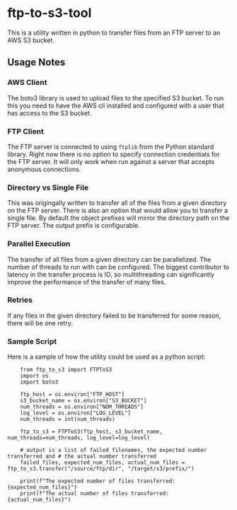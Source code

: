 # ftp-to-s3-tool
This is a utility written in python to transfer files from an FTP server to an AWS S3 bucket. 

## Usage Notes

### AWS Client
The boto3 library is used to upload files to the specified S3 bucket. To run this you need to have the AWS cli installed and configured with a user that has access to the S3 bucket. 

### FTP Client
The FTP server is connected to using `ftplib` from the Python standard library. Right now there is no option to specify connection credentials for the FTP server. It will only work when run against a server that accepts anonymous connections.

### Directory vs Single File
This was origingally written to transfer all of the files from a given directory on the FTP server. There is also an option that would allow you to transfer a single file. By default the object prefixes will mirror the directory path on the FTP server. The output prefix is configurable.

### Parallel Execution
The transfer of all files from a given directory can be parallelized. The number of threads to run with can be configured. The biggest contributor to latency in the transfer process is IO, so multithreading can significantly improve the performance of the transfer of many files.

### Retries
If any files in the given directory failed to be transferred for some reason, there will be one retry.

### Sample Script
Here is a sample of how the utility could be used as a python script:
```
    from ftp_to_s3 import FTPToS3
    import os
    import boto3

    ftp_host = os.environ["FTP_HOST"]
    s3_bucket_name = os.environ["S3_BUCKET"]
    num_threads = os.environ["NUM_THREADS"]
    log_level = os.environ["LOG_LEVEL"]
    num_threads = int(num_threads)

    ftp_to_s3 = FTPToS3(ftp_host, s3_bucket_name, num_threads=num_threads, log_level=log_level)

    # output is a list of failed filenames, the expected number transferred and # the actual number transferred
    failed_files, expected_num_files, actual_num_files = ftp_to_s3.transfer("/source/ftp/dir", "/target/s3/prefix/")

    print(f"The expected number of files transferred: {expected_num_files}")
    print(f"The actual number of files transferred: {actual_num_files}")
```
